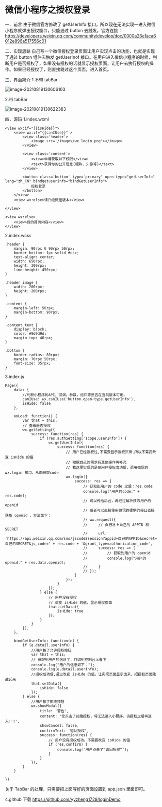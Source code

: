#                   微信小程序之授权登录

一、前言
由于微信官方修改了 getUserInfo 接口，所以现在无法实现一进入微信小程序就弹出授权窗口，只能通过 button 去触发。官方连接：https://developers.weixin.qq.com/community/develop/doc/0000a26e1aca6012e896a517556c01

二、实现思路
自己写一个微信授权登录页面让用户实现点击的功能，也就是实现了通过 button 组件去触发 getUserInof 接口。在用户进入微信小程序的时候，判断用户是否授权了，如果没有授权的话就显示授权页面，让用户去执行授权的操作。如果已经授权了，则直接跳过这个页面，进入首页。

三、界面简介
1.不带 tabBar

![image-20210819130606103](C:\Users\Administrator\Desktop\项目笔记\微信小程序\login\login.assets\image-20210819130606103.png)

2.带 tabBar

![image-20210819130622383](C:\Users\Administrator\Desktop\项目笔记\微信小程序\login\login.assets\image-20210819130622383.png)

四、源码
1.index.wxml

```wx
<view wx:if="{{isHide}}">
    <view wx:if="{{canIUse}}" >
        <view class='header'>
            <image src='/images/wx_login.png'></image>
        </view>

        <view class='content'>
            <view>申请获取以下权限</view>
            <text>获得你的公开信息(昵称，头像等)</text>
        </view>
     
        <button class='bottom' type='primary' open-type="getUserInfo" lang="zh_CN" bindgetuserinfo="bindGetUserInfo">
            授权登录
        </button>
    </view>
    <view wx:else>请升级微信版本</view>

</view>

<view wx:else>
    <view>我的首页内容</view>
</view>
```

2.index.wcss

```
.header {
    margin: 90rpx 0 90rpx 50rpx;
    border-bottom: 1px solid #ccc;
    text-align: center;
    width: 650rpx;
    height: 300rpx;
    line-height: 450rpx;
}

.header image {
    width: 200rpx;
    height: 200rpx;
}

.content {
    margin-left: 50rpx;
    margin-bottom: 90rpx;
}

.content text {
    display: block;
    color: #9d9d9d;
    margin-top: 40rpx;
}

.bottom {
    border-radius: 80rpx;
    margin: 70rpx 50rpx;
    font-size: 35rpx;
}
```

3.index.js

```
Page({
    data: {
        //判断小程序的API，回调，参数，组件等是否在当前版本可用。
        canIUse: wx.canIUse('button.open-type.getUserInfo'),
        isHide: false
    },

    onLoad: function() {
        var that = this;
        // 查看是否授权
        wx.getSetting({
            success: function(res) {
                if (res.authSetting['scope.userInfo']) {
                    wx.getUserInfo({
                        success: function(res) {
                            // 用户已经授权过,不需要显示授权页面,所以不需要改变 isHide 的值
                            // 根据自己的需求有其他操作再补充
                            // 我这里实现的是在用户授权成功后，调用微信的 wx.login 接口，从而获取code
                            wx.login({
                                success: res => {
                                    // 获取到用户的 code 之后：res.code
                                    console.log("用户的code:" + res.code);
                                    // 可以传给后台，再经过解析获取用户的 openid
                                    // 或者可以直接使用微信的提供的接口直接获取 openid ，方法如下：
                                    // wx.request({
                                    //     // 自行补上自己的 APPID 和 SECRET
                                    //     url: 'https://api.weixin.qq.com/sns/jscode2session?appid=自己的APPID&secret=自己的SECRET&js_code=' + res.code + '&grant_type=authorization_code',
                                    //     success: res => {
                                    //         // 获取到用户的 openid
                                    //         console.log("用户的openid:" + res.data.openid);
                                    //     }
                                    // });
                                }
                            });
                        }
                    });
                } else {
                    // 用户没有授权
                    // 改变 isHide 的值，显示授权页面
                    that.setData({
                        isHide: true
                    });
                }
            }
        });
    },
     
    bindGetUserInfo: function(e) {
        if (e.detail.userInfo) {
            //用户按了允许授权按钮
            var that = this;
            // 获取到用户的信息了，打印到控制台上看下
            console.log("用户的信息如下：");
            console.log(e.detail.userInfo);
            //授权成功后,通过改变 isHide 的值，让实现页面显示出来，把授权页面隐藏起来
            that.setData({
                isHide: false
            });
        } else {
            //用户按了拒绝按钮
            wx.showModal({
                title: '警告',
                content: '您点击了拒绝授权，将无法进入小程序，请授权之后再进入!!!',
                showCancel: false,
                confirmText: '返回授权',
                success: function(res) {
                    // 用户没有授权成功，不需要改变 isHide 的值
                    if (res.confirm) {
                        console.log('用户点击了“返回授权”');
                    }
                }
            });
        }
    }

})
```

关于 TabBar 的处理，只需要把上面写好的页面设置到 app.json 里面即可。

4.github 下载
https://github.com/yyzheng1729/loginDemo